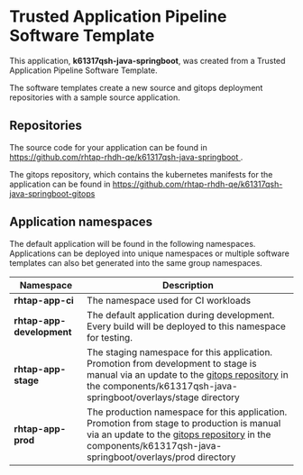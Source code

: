# Trusted Application Pipeline Software Template

This application, **k61317qsh-java-springboot**, was created from a Trusted Application Pipeline Software Template.

The software templates create a new source and gitops deployment repositories with a sample source application. 

## Repositories

The source code for your application can be found in [https://github.com/rhtap-rhdh-qe/k61317qsh-java-springboot ](https://github.com/rhtap-rhdh-qe/k61317qsh-java-springboot ).
 
The gitops repository, which contains the kubernetes manifests for the application can be found in 
[https://github.com/rhtap-rhdh-qe/k61317qsh-java-springboot-gitops ](https://github.com/rhtap-rhdh-qe/k61317qsh-java-springboot-gitops ) 

## Application namespaces 

The default application will be found in the following namespaces. Applications can be deployed into unique namespaces or multiple software templates can also bet generated into the same group namespaces.  

|  Namespace   |  Description   |  
| -------- | -------- |
| **rhtap-app-ci** | The namespace used for CI workloads |
| **rhtap-app-development** | The default application during development. Every build will be deployed to this namespace for testing. |
| **rhtap-app-stage** | The staging namespace for this application. Promotion from development to stage is manual via an update to the [gitops repository](https://github.com/rhtap-rhdh-qe/k61317qsh-java-springboot-gitops ) in the components/k61317qsh-java-springboot/overlays/stage directory |
| **rhtap-app-prod** | The production namespace for this application. Promotion from stage to production is manual via an update to the [gitops repository](https://github.com/rhtap-rhdh-qe/k61317qsh-java-springboot-gitops ) in the components/k61317qsh-java-springboot/overlays/prod directory |